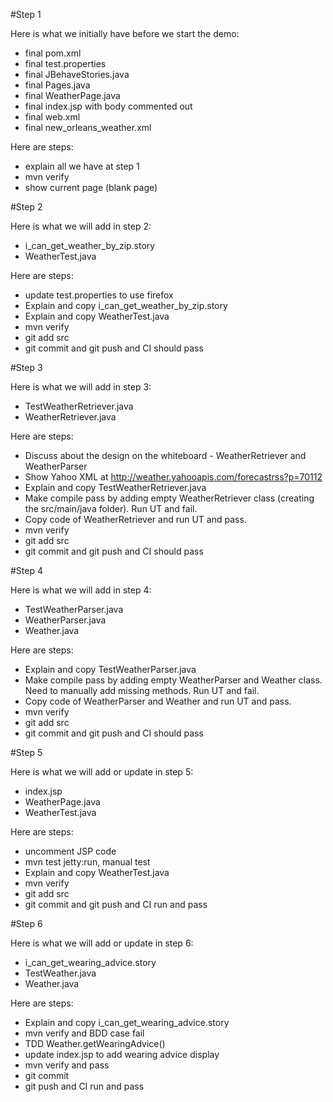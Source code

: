 #Step 1

Here is what we initially have before we start the demo:

*	final pom.xml
* 	final test.properties
*	final JBehaveStories.java
*	final Pages.java
*	final WeatherPage.java
*	final index.jsp with body commented out
*	final web.xml
*	final new_orleans_weather.xml

Here are steps:

*	explain all we have at step 1
*	mvn verify
*	show current page (blank page)

#Step 2

Here is what we will add in step 2:

* i_can_get_weather_by_zip.story
* WeatherTest.java

Here are steps:

*	update test.properties to use firefox
*	Explain and copy i_can_get_weather_by_zip.story
*	Explain and copy WeatherTest.java
*	mvn verify
*	git add src
*	git commit and git push and CI should pass

#Step 3

Here is what we will add in step 3:

*	TestWeatherRetriever.java
*	WeatherRetriever.java

Here are steps:

*	Discuss about the design on the whiteboard - WeatherRetriever and WeatherParser
*	Show Yahoo XML at http://weather.yahooapis.com/forecastrss?p=70112
*	Explain and copy TestWeatherRetriever.java
*	Make compile pass by adding empty WeatherRetriever class (creating the src/main/java folder). Run UT and fail.
*	Copy code of WeatherRetriever and run UT and pass.
*	mvn verify
*	git add src
*	git commit and git push and CI should pass

#Step 4

Here is what we will add in step 4:

*	TestWeatherParser.java
*	WeatherParser.java
*	Weather.java

Here are steps:

*	Explain and copy TestWeatherParser.java
*	Make compile pass by adding empty WeatherParser and Weather class. Need to manually add missing methods. Run UT and fail.
*	Copy code of WeatherParser and Weather and run UT and pass.
*	mvn verify
*	git add src
*	git commit and git push and CI should pass

#Step 5

Here is what we will add or update in step 5:

*	index.jsp
*	WeatherPage.java
*	WeatherTest.java

Here are steps:

*	uncomment JSP code
*	mvn test jetty:run, manual test
*	Explain and copy WeatherTest.java
*	mvn verify
*	git add src
*	git commit and git push and CI run and pass

#Step 6

Here is what we will add or update in step 6:

*	i_can_get_wearing_advice.story
*	TestWeather.java
*	Weather.java

Here are steps:

*	Explain and copy i_can_get_wearing_advice.story
*	mvn verify and BDD case fail
*	TDD Weather.getWearingAdvice()
*	update index.jsp to add wearing advice display
*	mvn verify and pass
*	git commit
*	git push and CI run and pass